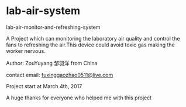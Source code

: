 # lab-air-system
lab-air-monitor-and-refreshing-system

A Project which can monitoring the laboratory air quality and control the fans to refreshing the air.This device could avoid toxic gas making the worker nervous.

Author: ZouYuyang 邹羽洋 from China

contact email: fuxinggaozhao0511@live.com

Project start at March 4th, 2017

A huge thanks for everyone who helped me with this project
